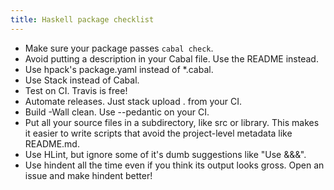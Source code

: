 ```yaml
---
title: Haskell package checklist
---
```


- Make sure your package passes `cabal check`.
- Avoid putting a description in your Cabal file. Use the README instead.
- Use hpack's package.yaml instead of *.cabal.
- Use Stack instead of Cabal.
- Test on CI. Travis is free!
- Automate releases. Just stack upload . from your CI.
- Build -Wall clean. Use --pedantic on your CI.
- Put all your source files in a subdirectory, like src or library. This makes it easier to write scripts that avoid the project-level metadata like README.md.
- Use HLint, but ignore some of it's dumb suggestions like "Use &&&".
- Use hindent all the time even if you think its output looks gross. Open an issue and make hindent better!
